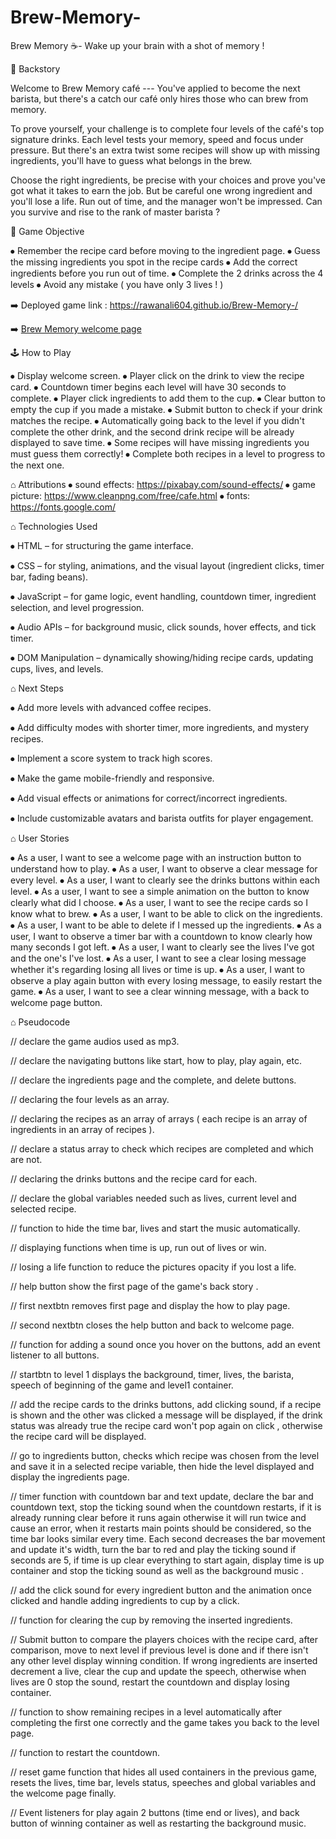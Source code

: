 # Brew-Memory-
Brew Memory ☕- Wake up your brain with a shot of memory !

📖 Backstory

Welcome to Brew Memory café --- You've applied to become the next barista, but there's a catch our café only hires those who can brew from memory.

To prove yourself, your challenge is to complete four levels of the café's top signature drinks. Each level tests your memory, speed and focus under pressure. But there's an extra twist some recipes will show up with missing ingredients, you'll have to guess what belongs in the brew.

Choose the right ingredients, be precise with your choices and prove you've got what it takes to earn the job. But be careful one wrong ingredient and you'll lose a life. Run out of time, and the manager won't be impressed. Can you survive and rise to the rank of master barista ? 

🎯 Game Objective
 
⦁	Remember the recipe card before moving to the ingredient page.
⦁	Guess the missing ingredients you spot in the recipe cards
⦁	Add the correct ingredients before you run out of time.
⦁	Complete the 2 drinks across the 4 levels
⦁	Avoid any mistake ( you have only 3 lives ! )

➡️ Deployed game link : https://rawanali604.github.io/Brew-Memory-/

➡️ [Brew Memory welcome page](vscode-local:/c%3A/Users/rawan/OneDrive/Pictures/Screenshots/Screenshot%202025-08-23%20015257.png)


🕹️ How to Play

⦁	Display welcome screen.
⦁	Player click on the drink to view the recipe card.
⦁	Countdown timer begins each level will have 30 seconds to complete.
⦁	Player click ingredients to add them to the cup.
⦁	Clear button to empty the cup if you made a mistake.
⦁	Submit button to check if your drink matches the recipe.
⦁	Automatically going back to the level if you didn't complete the  other drink, and the second drink recipe will be already displayed to save time.
⦁	Some recipes will have missing ingredients you must guess them correctly!
⦁	Complete both recipes in a level to progress to the next one.


⌂ Attributions
⦁ sound effects: https://pixabay.com/sound-effects/
⦁ game picture: https://www.cleanpng.com/free/cafe.html
⦁ fonts: https://fonts.google.com/


⌂ Technologies Used

⦁ HTML – for structuring the game interface.

⦁ CSS – for styling, animations, and the visual layout (ingredient clicks, timer bar, fading beans).

⦁ JavaScript – for game logic, event handling, countdown timer, ingredient selection, and level progression.

⦁ Audio APIs – for background music, click sounds, hover effects, and tick timer.

⦁ DOM Manipulation – dynamically showing/hiding recipe cards, updating cups, lives, and levels.



⌂ Next Steps

⦁ Add more levels with advanced coffee recipes.

⦁ Add difficulty modes with shorter timer, more ingredients, and mystery recipes.

⦁ Implement a score system to track high scores.

⦁ Make the game mobile-friendly and responsive.

⦁ Add visual effects or animations for correct/incorrect ingredients.

⦁ Include customizable avatars and barista outfits for player engagement.



⌂ User Stories

⦁	As a user, I want to see a welcome page with an instruction button to understand how to play.
⦁	As a user, I want to observe a clear message for every level.
⦁	As a user, I want to clearly see the drinks buttons within each level.
⦁	As a user, I want to see a simple animation on the button to know clearly what did I choose.
⦁	As a user, I want to see the recipe cards so I know what to brew.
⦁	As a user, I want to be able to click on the ingredients.
⦁	As a user, I want to be able to delete if I messed up the ingredients.
⦁	As a user, I want to observe a timer bar with a countdown to know clearly how many seconds I got left.
⦁	As a user, I want to clearly see the lives I've got and the one's I've lost.
⦁	As a user, I want to see a clear losing message whether it's regarding losing all lives or time is up.
⦁	As a user, I want to observe a play again button with every losing message, to easily restart the game.
⦁	As a user, I want to see a clear winning message, with a back to welcome page button.



⌂ Pseudocode

// declare the game audios used as mp3.

// declare the navigating buttons like start, how to play, play again, etc.

// declare the ingredients page and the complete, and delete buttons.

// declaring the four levels as an array.

// declaring the recipes as an array of arrays ( each recipe is an array of ingredients in  an array of recipes ).

// declare a status array to check which recipes are completed and which are not.

// declaring the drinks buttons and the recipe card for each.

// declare the global variables needed such as lives, current level and selected recipe.

// function to hide the time bar, lives and start the music automatically.

// displaying functions when time is up, run out of lives or win.

// losing a life function to reduce the pictures opacity if you lost a life.
 
// help button show the first page of the game's back story .

// first nextbtn removes first page and display the how to play page.

// second nextbtn closes the help button and back to welcome page.

// function for adding a sound once you hover on the buttons, add an event listener to all buttons.

// startbtn to level 1 displays the background, timer, lives, the barista, speech of beginning of the game and level1 container.

// add the recipe cards to the drinks buttons, add clicking sound, if a recipe is shown and the other was clicked a message will be displayed, if the drink status was already true the recipe card won't pop again on click , otherwise the recipe card will be displayed.

// go to ingredients button, checks which recipe was chosen from the level and save it in a selected recipe variable, then hide the level displayed and display the ingredients page.
 
// timer function with countdown bar and text update, declare the bar and countdown text, stop the ticking sound when the countdown restarts, if it is already running clear before it runs again otherwise it will run twice and cause an error, when it restarts main points should be considered, so the time bar looks similar every time. Each second decreases the bar movement and update it's width, turn the bar to red and play the ticking sound if seconds are 5, if time is up clear everything to start again, display time is up container and stop the ticking sound as well as the background music .
 
// add the click sound for every ingredient button and the animation once clicked and handle adding ingredients to cup by a click.

// function for clearing the cup by removing the inserted ingredients.

// Submit button to compare the players choices with the recipe card, after comparison, move to next level if previous level is done and if there isn't any other level display winning condition. If wrong ingredients are inserted decrement a live, clear the cup and update the speech, otherwise when lives are 0 stop the sound, restart the countdown and display losing container.

// function to show remaining recipes in a level automatically after completing the first one correctly and the game takes you back to the level page.


// function to restart the countdown.

// reset game function that hides all used containers in the previous game, resets the lives, time bar, levels status, speeches and global variables and the welcome page finally.

// Event listeners for play again 2 buttons (time end or lives), and back button of winning container as well as restarting the background music.
